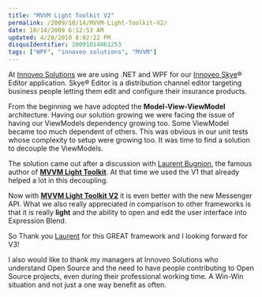 ```yaml
---
title: "MVVM Light Toolkit V2"
permalink: /2009/10/14/MVVM-Light-Toolkit-V2/
date: 10/14/2009 6:12:53 AM
updated: 4/28/2010 8:02:22 PM
disqusIdentifier: 20091014061253
tags: ["WPF", "innoveo solutions", "MVVM"]
---
```

At [Innoveo Solutions](http://www.innoveo.com/) we are using .NET and WPF for our [Innoveo Skye](http://www.innoveo.com/Products.aspx)® Editor application. Skye® Editor is a distribution channel editor targeting business people letting them edit and configure their insurance products. 

From the beginning we have adopted the **Model-View-ViewModel** architecture. Having our solution growing we were facing the issue of having our ViewModels dependency growing too. Some ViewModel became too much dependent of others. This was obvious in our unit tests whose complexity to setup were growing too. It was time to find a solution to decouple the ViewModels.
<!-- more -->

The solution came out after a discussion with [Laurent Bugnion](http://www.galasoft.ch/intro_en.html), the famous author of [**MVVM Light Toolkit**](http://www.galasoft.ch/mvvm/getstarted/). At that time we used the V1 that already helped a lot in this decoupling.

Now with **[MVVM Light Toolkit V2](http://blog.galasoft.ch/archive/2009/10/03/mvvm-light-toolkit-v2-whatrsquos-new.aspx)** it is even better with the new Messenger API. What we also really appreciated in comparison to other frameworks is that it is really **light** and the ability to open and edit the user interface into Expression Blend.

So Thank you [Laurent](http://www.galasoft.ch/intro_en.html) for this GREAT framework and I looking forward for V3!

I also would like to thank my managers at Innoveo Solutions who understand Open Source and the need to have people contributing to Open Source projects, even during their professional working time. A Win-Win situation and not just a one way benefit as often.
